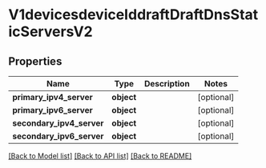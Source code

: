 # V1devicesdeviceIddraftDraftDnsStaticServersV2

## Properties
Name | Type | Description | Notes
------------ | ------------- | ------------- | -------------
**primary_ipv4_server** | **object** |  | [optional] 
**primary_ipv6_server** | **object** |  | [optional] 
**secondary_ipv4_server** | **object** |  | [optional] 
**secondary_ipv6_server** | **object** |  | [optional] 

[[Back to Model list]](../README.md#documentation-for-models) [[Back to API list]](../README.md#documentation-for-api-endpoints) [[Back to README]](../README.md)

